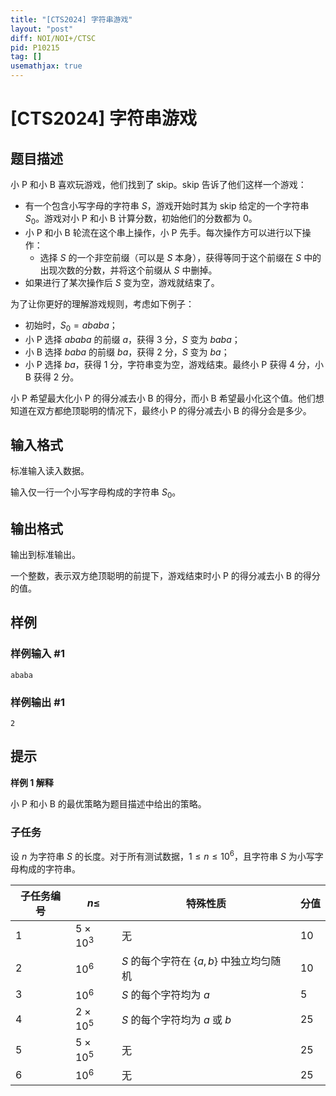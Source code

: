 ```yaml
---
title: "[CTS2024] 字符串游戏"
layout: "post"
diff: NOI/NOI+/CTSC
pid: P10215
tag: []
usemathjax: true
---
```


# [CTS2024] 字符串游戏
## 题目描述

小 P 和小 B 喜欢玩游戏，他们找到了 skip。skip 告诉了他们这样一个游戏：

- 有一个包含小写字母的字符串 $S$，游戏开始时其为 skip 给定的一个字符串 $S_0$。游戏对小 P 和小 B 计算分数，初始他们的分数都为 $0$。
- 小 P 和小 B 轮流在这个串上操作，小 P 先手。每次操作方可以进行以下操作：
  - 选择 $S$ 的一个非空前缀（可以是 $S$ 本身），获得等同于这个前缀在 $S$ 中的出现次数的分数，并将这个前缀从 $S$ 中删掉。
- 如果进行了某次操作后 $S$ 变为空，游戏就结束了。

为了让你更好的理解游戏规则，考虑如下例子：

- 初始时，$S_0 = ababa$；
- 小 P 选择 $ababa$ 的前缀 $a$，获得 3 分，$S$ 变为 $baba$；
- 小 B 选择 $baba$ 的前缀 $ba$，获得 2 分，$S$ 变为 $ba$；
- 小 P 选择 $ba$，获得 1 分，字符串变为空，游戏结束。最终小 P 获得 4 分，小 B 获得 2 分。

小 P 希望最大化小 P 的得分减去小 B 的得分，而小 B 希望最小化这个值。他们想知道在双方都绝顶聪明的情况下，最终小 P 的得分减去小 B 的得分会是多少。
## 输入格式

标准输入读入数据。

输入仅一行一个小写字母构成的字符串 $S_0$。
## 输出格式

输出到标准输出。

一个整数，表示双方绝顶聪明的前提下，游戏结束时小 P 的得分减去小 B 的得分的值。


## 样例

### 样例输入 #1
```
ababa

```
### 样例输出 #1
```
2

```
## 提示

**样例 1 解释**

小 P 和小 B 的最优策略为题目描述中给出的策略。

### 子任务

设 $n$ 为字符串 $S$ 的长度。对于所有测试数据，$1\le n\le 10^6$，且字符串 $S$ 为小写字母构成的字符串。

| 子任务编号 | $n \le$         | 特殊性质                         | 分值 |
|-------|-----------------|------------------------------|----|
| 1     | $5\times 10^3$   | 无                            | 10 |
| 2     | $10^6$          | $S$ 的每个字符在 $\{a,b\}$ 中独立均匀随机 | 10 |
| 3     | $10^6$          | $S$ 的每个字符均为 $a$              | 5  |
| 4     | $2 \times 10^5$ | $S$ 的每个字符均为 $a$ 或 $b$        | 25 |
| 5     | $5 \times 10^5$ | 无                            | 25 |
| 6     | $10^6$          | 无                            | 25 |
